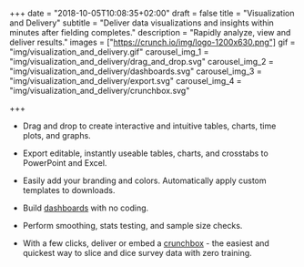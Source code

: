 +++
date = "2018-10-05T10:08:35+02:00"
draft = false
title = "Visualization and Delivery"
subtitle = "Deliver data visualizations and insights within minutes after fielding completes."
description = "Rapidly analyze, view and deliver results."
images = ["https://crunch.io/img/logo-1200x630.png"]
gif = "img/visualization_and_delivery.gif"
carousel_img_1 = "img/visualization_and_delivery/drag_and_drop.svg"
carousel_img_2 = "img/visualization_and_delivery/dashboards.svg"
carousel_img_3 = "img/visualization_and_delivery/export.svg"
carousel_img_4 = "img/visualization_and_delivery/crunchbox.svg"

+++

* Drag and drop to create interactive and intuitive tables, charts, time plots, and graphs.

* Export editable, instantly useable tables, charts, and crosstabs to PowerPoint and Excel.

* Easily add your branding and colors. Automatically apply custom templates to downloads.

* Build [dashboards](dashboards) with no coding.

* Perform smoothing, stats testing, and sample size checks.

* With a few clicks, deliver or embed a [crunchbox](CrunchBox) - the easiest and quickest way to slice and dice survey data with zero training.
